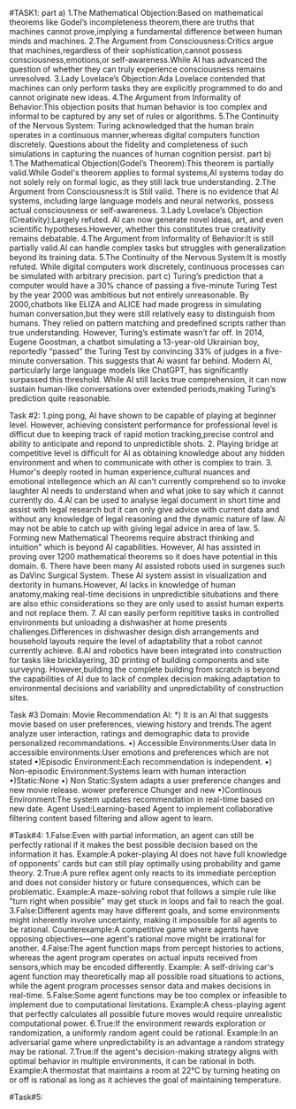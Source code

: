 #TASK1:
part a)
1.The Mathematical Objection:Based on mathematical theorems like Godel’s incompleteness theorem,there are truths that machines cannot prove,implying a fundamental difference between 
human minds and machines.
2.The Argument from Consciousness:Critics argue that machines,regardless of their sophistication,cannot possess consciousness,emotions,or self-awareness.While AI has advanced
 the question of whether they can truly experience consciousness remains unresolved.
3.Lady Lovelace’s Objection:Ada Lovelace contended that machines can only perform tasks they are explicitly programmed to do and cannot originate new ideas.
4.The Argument from Informality of Behavior:This objection posits that human behavior is too complex and informal to be captured by any set of rules or algorithms.
5.The Continuity of the Nervous System: Turing acknowledged that the human brain operates in a continuous manner,whereas digital computers function discretely.
Questions about the fidelity and completeness of such simulations in capturing the nuances of human cognition persist.
part b)
1.The Mathematical Objection(Godel’s Theorem):This theorem is partially valid.While Godel's theorem applies to formal systems,AI systems today do not solely rely on formal logic,
as they still lack true understanding.
2.The Argument from Consciousness:It is Still valid. There is no evidence that AI systems, including large language models and neural networks, possess actual consciousness or
self-awareness. 
3.Lady Lovelace’s Objection (Creativity):Largely refuted. AI can now generate novel ideas, art, and even scientific hypotheses.However, whether this constitutes true creativity
remains debatable.
4.The Argument from Informality of Behavior:It is still partially valid.AI can handle complex tasks but struggles with generalization beyond its training data.
5.The Continuity of the Nervous System:It is mostly refuted. While digital computers work discretely, continuous processes can be simulated with arbitrary precision. 
part c)
Turing’s prediction that a computer would have a 30% chance of passing a five-minute Turing Test by the year 2000 was ambitious but not entirely unreasonable.
By 2000,chatbots like ELIZA and ALICE had made progress in simulating human conversation,but they were still relatively easy to distinguish from humans.
They relied on pattern matching and predefined scripts rather than true understanding.
However, Turing’s estimate wasn’t far off. In 2014, Eugene Goostman, a chatbot simulating a 13-year-old Ukrainian boy, reportedly “passed”
the Turing Test by convincing 33% of judges in a five-minute conversation. This suggests that Ai wasnt far behind.
Modern AI, particularly large language models like ChatGPT, has significantly surpassed this threshold. 
While AI still lacks true comprehension, it can now sustain human-like conversations over extended periods,making Turing’s prediction quite reasonable.

Task #2:
1.ping pong, AI have shown to be capable of playing at beginner level. However, achieving consistent performance for professional level is difficut due to 
keeping track of rapid motion tracking,precise control and ability to anticipate and repond to unpredictible shots.
2. Playing bridge at competitive level is difficult for Al as obtaining knowledge about any hidden environment and when to communicate with other is complex to train.
3. Humor's deeply rooted in human experience,cultural nuances and emotional intellegence which an Al can't currently comprehend so to invoke laughter Al needs 
to understand when and what joke to say which it cannot currently do.
4.Al can be used to analyse legal document in short time and assist with legal research but it can only give advice with current data and without any knowledge of 
legal reasoning and the dynamic nature of law. Al may not be able to catch up with giving legal advice in area of law.
5. Forming new Mathematical Theorems require abstract thinking and intuition" which is beyond Al capabilities. 
However, Al has assisted in proving over 1200 mathematical theorems so it does have potential in this domain.
6. There have been many Al assisted robots used in surgenes such as DaVinc Surgical System. 
These Al system assist in visualization and dextority in humans.However, Al lacks in knowledge of human anatomy,making real-time decisions in unpredictible situbations
and there are also ethic considerations so they are only used to assist human experts and not replace them.
7. Al can easily perform repititive tasks in controlled environments but unloading a dishwasher at home presents challenges.Differences in dishwasher design.dish arrangements
and household layouts require the level of adaptability that a robot cannot currently achieve.
8.Al and robotics have been integrated into construction for tasks like bricklayering, 3D printing of building components and site surveying. 
However,building the complete building from scratch is beyond the capabilities of Al due to lack of complex decision making.adaptation to environmental decisions and 
variability and unpredictability of construction sites.

Task #3
Domain: Movie Recommendation Al:
*) It is an Al that suggests movie based on user preferences, viewing history and trends.The agent analyze user interaction,
ratings and demographic data to provide personalized recommandations.
•) Accessible Environments:User data
In accessible environments:User emotions and preferences which are not stated
•)Episodic Environment:Each recommendation is independent.
•) Non-episodic Environment:Systems learn with human interaction
•)Static:None
•) Non Static:System adapts a user preference changes and new movie release.
wower preference Chunger and new
•)Continous Environment:The system updates recommendation in real-time based on new date.
Agent Used:Learning-based Agent to implement collaborative filtering content based filtering and allow agent to learn.

#Task#4:
1.False:Even with partial information, an agent can still be perfectly rational if it makes the best possible decision based on the information it has.
Example:A poker-playing AI does not have full knowledge of opponents' cards but can still play optimally using probability and game theory.
2.True:A pure reflex agent only reacts to its immediate perception and does not consider history or future consequences, which can be problematic.
Example:A maze-solving robot that follows a simple rule like "turn right when possible" may get stuck in loops and fail to reach the goal.
3.False:Different agents may have different goals, and some environments might inherently involve uncertainty, making it impossible for all agents to be rational.
Counterexample:A competitive game where agents have opposing objectives—one agent's rational move might be irrational for another.
4.False:The agent function maps from percept histories to actions, whereas the agent program operates on actual inputs received from sensors,which may be encoded differently.
Example: A self-driving car's agent function may theoretically map all possible road situations to actions, while the agent program processes sensor data 
and makes decisions in real-time.
5.False:Some agent functions may be too complex or infeasible to implement due to computational limitations.
Example:A chess-playing agent that perfectly calculates all possible future moves would require unrealistic computational power.
6.True:If the environment rewards exploration or randomization, a uniformly random agent could be rational.
Example:In an adversarial game where unpredictability is an advantage a random strategy may be rational.
7.True:If the agent's decision-making strategy aligns with optimal behavior in multiple environments, it can be rational in both.
Example:A thermostat that maintains a room at 22°C by turning heating on or off is rational as long as it achieves the goal of maintaining temperature.

#Task#5:

